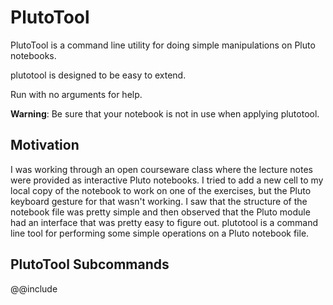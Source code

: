# PlutoTool

PlutoTool is a command line utility for doing simple manipulations on
Pluto notebooks.

plutotool is designed to be easy to extend.

Run with no arguments for help.

**Warning**: Be sure that your notebook is not in use when applying plutotool.


## Motivation

I was working through an open courseware class where the lecture notes
were provided as interactive Pluto notebooks.  I tried to add a new
cell to my local copy of the notebook to work on one of the exercises,
but the Pluto keyboard gesture for that wasn't working.  I saw that
the structure of the notebook file was pretty simple and then observed
that the Pluto module had an interface that was pretty easy to figure
out.  plutotool is a command line tool for performing some simple
operations on a Pluto notebook file.

## PlutoTool Subcommands

@@include[](PlutoTool_Commands.md)
